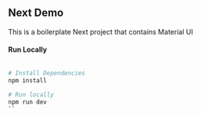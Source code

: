 ## Next Demo

This is a boilerplate Next project that contains Material UI

#### Run Locally

```bash

# Install Dependencies
npm install

# Run locally
npm run dev
``
```
